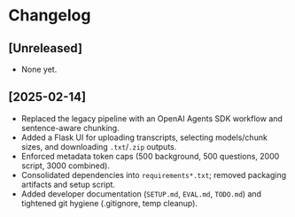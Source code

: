 # Changelog

## [Unreleased]
- None yet.

## [2025-02-14]
- Replaced the legacy pipeline with an OpenAI Agents SDK workflow and sentence-aware chunking.
- Added a Flask UI for uploading transcripts, selecting models/chunk sizes, and downloading `.txt`/`.zip` outputs.
- Enforced metadata token caps (500 background, 500 questions, 2000 script, 3000 combined).
- Consolidated dependencies into `requirements*.txt`; removed packaging artifacts and setup script.
- Added developer documentation (`SETUP.md`, `EVAL.md`, `TODO.md`) and tightened git hygiene (.gitignore, temp cleanup).
